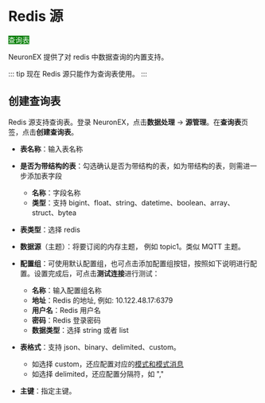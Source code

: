 # Redis 源

<span style="background:green;color:white">查询表</span>

NeuronEX 提供了对 redis 中数据查询的内置支持。

::: tip
现在 Redis 源只能作为查询表使用。
:::

## 创建查询表

Redis 源支持查询表。登录 NeuronEX，点击**数据处理** -> **源管理**。在**查询表**页签，点击**创建查询表**。

- **表名称**：输入表名称
- **是否为带结构的表**：勾选确认是否为带结构的表，如为带结构的表，则需进一步添加表字段
  - **名称**：字段名称
  - **类型**：支持 bigint、float、string、datetime、boolean、array、struct、bytea
- **表类型**：选择 redis
- **数据源**（主题）：将要订阅的内存主题， 例如 topic1。类似 MQTT 主题。
- **配置组**：可使用默认配置组，也可点击添加配置组按钮，按照如下说明进行配置。设置完成后，可点击**测试连接**进行测试：
  - **名称**：输入配置组名称
  - **地址**：Redis 的地址, 例如: 10.122.48.17:6379
  - **用户名**：Redis 用户名
  - **密码**：Redis 登录密码
  - **数据类型**：选择 string 或者 list
- **表格式**：支持 json、binary、delimited、custom。
  - 如选择 custom，还应配置对应的[模式和模式消息](./config.md#模式)
  - 如选择 delimited，还应配置分隔符，如 ","

- **主键**：指定主键。
